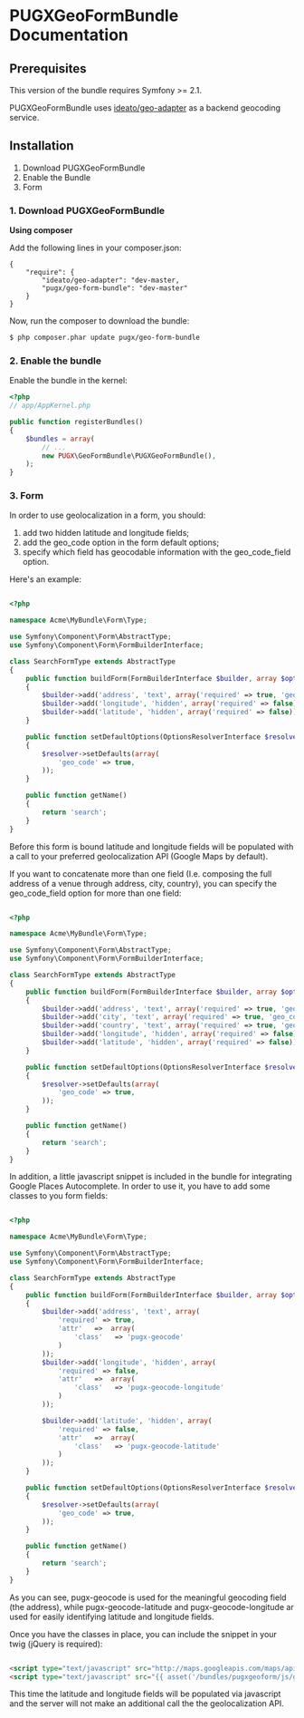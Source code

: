 PUGXGeoFormBundle Documentation
==================================

## Prerequisites

This version of the bundle requires Symfony >= 2.1.

PUGXGeoFormBundle uses [ideato/geo-adapter](https://packagist.org/packages/ideato/geo-adapter) as a backend geocoding service.

## Installation

1. Download PUGXGeoFormBundle
2. Enable the Bundle
3. Form

### 1. Download PUGXGeoFormBundle

**Using composer**

Add the following lines in your composer.json:

```
{
    "require": {
        "ideato/geo-adapter": "dev-master,
        "pugx/geo-form-bundle": "dev-master"
    }
}

```

Now, run the composer to download the bundle:

``` bash
$ php composer.phar update pugx/geo-form-bundle
```

### 2. Enable the bundle

Enable the bundle in the kernel:

``` php
<?php
// app/AppKernel.php

public function registerBundles()
{
    $bundles = array(
        // ...
        new PUGX\GeoFormBundle\PUGXGeoFormBundle(),
    );
}
```

### 3. Form

In order to use geolocalization in a form, you should:

1. add two hidden latitude and longitude fields;
2. add the geo_code option in the form default options;
3. specify which field has geocodable information with the geo_code_field option.

Here's an example:

``` php

<?php

namespace Acme\MyBundle\Form\Type;

use Symfony\Component\Form\AbstractType;
use Symfony\Component\Form\FormBuilderInterface;

class SearchFormType extends AbstractType
{
    public function buildForm(FormBuilderInterface $builder, array $options)
    {
        $builder->add('address', 'text', array('required' => true, 'geo_code_field' => true));
        $builder->add('longitude', 'hidden', array('required' => false));
        $builder->add('latitude', 'hidden', array('required' => false));
    }

    public function setDefaultOptions(OptionsResolverInterface $resolver)
    {
        $resolver->setDefaults(array(
            'geo_code' => true,
        ));
    }

    public function getName()
    {
        return 'search';
    }
}

```

Before this form is bound latitude and longitude fields will be populated with a call to your preferred geolocalization
API (Google Maps by default).

If you want to concatenate more than one field (I.e. composing the full address of a venue through address, city, country),
you can specify the geo_code_field option for more than one field:

``` php

<?php

namespace Acme\MyBundle\Form\Type;

use Symfony\Component\Form\AbstractType;
use Symfony\Component\Form\FormBuilderInterface;

class SearchFormType extends AbstractType
{
    public function buildForm(FormBuilderInterface $builder, array $options)
    {
        $builder->add('address', 'text', array('required' => true, 'geo_code_field' => true));
        $builder->add('city', 'text', array('required' => true, 'geo_code_field' => true));
        $builder->add('country', 'text', array('required' => true, 'geo_code_field' => true));
        $builder->add('longitude', 'hidden', array('required' => false));
        $builder->add('latitude', 'hidden', array('required' => false));
    }

    public function setDefaultOptions(OptionsResolverInterface $resolver)
    {
        $resolver->setDefaults(array(
            'geo_code' => true,
        ));
    }

    public function getName()
    {
        return 'search';
    }
}

```

In addition, a little javascript snippet is included in the bundle for integrating Google Places Autocomplete.
In order to use it, you have to add some classes to you form fields:

``` php

<?php

namespace Acme\MyBundle\Form\Type;

use Symfony\Component\Form\AbstractType;
use Symfony\Component\Form\FormBuilderInterface;

class SearchFormType extends AbstractType
{
    public function buildForm(FormBuilderInterface $builder, array $options)
    {
        $builder->add('address', 'text', array(
            'required' => true,
            'attr'   =>  array(
                'class'   => 'pugx-geocode'
            )
        ));
        $builder->add('longitude', 'hidden', array(
            'required' => false,
            'attr'   =>  array(
                'class'   => 'pugx-geocode-longitude'
            )
        ));

        $builder->add('latitude', 'hidden', array(
            'required' => false,
            'attr'   =>  array(
                'class'   => 'pugx-geocode-latitude'
            )
        ));
    }

    public function setDefaultOptions(OptionsResolverInterface $resolver)
    {
        $resolver->setDefaults(array(
            'geo_code' => true,
        ));
    }

    public function getName()
    {
        return 'search';
    }
}

```

As you can see, pugx-geocode is used for the meaningful geocoding field (the address), while pugx-geocode-latitude and
 pugx-geocode-longitude ar used for easily identifying latitude and longitude fields.

Once you have the classes in place, you can include the snippet in your twig (jQuery is required):

``` html

<script type="text/javascript" src="http://maps.googleapis.com/maps/api/js?libraries=places&sensor=true&language={{ app.request.locale }}"></script>
<script type="text/javascript" src="{{ asset('/bundles/pugxgeoform/js/google_maps_autocomplete.js') }}"></script>

```

This time the latitude and longitude fields will be populated via javascript and the server will not make an additional
call the the geolocalization API.
